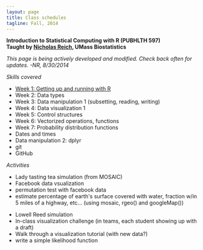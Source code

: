 ```yaml
---
layout: page
title: Class schedules
tagline: Fall, 2014
---
```


**Introduction to Statistical Computing with R  (PUBHLTH 597)**   
**Taught by [Nicholas Reich](http://people.umass.edu/nick), UMass Biostatistics**


*This page is being actively developed and modified. Check back often for updates. 
-NR, 8/30/2014*

_Skills covered_

* [Week 1: Getting up and running with R](week1.html)
* Week 2: Data types
* Week 3: Data manipulation 1 (subsetting, reading, writing)
* Week 4: Data visualization 1
* Week 5: Control structures
* Week 6: Vectorized operations, functions
* Week 7: Probability distribution functions
* Dates and times
* Data manipulation 2: dplyr
* git
* GitHub

_Activities_

* Lady tasting tea simulation (from MOSAIC)
* Facebook data vsualization
* permutation test with facebook data
* estimate percentage of earth's surface covered with water, fraction w/in 5 miles of a highway, etc... (using mosaic, rgeo() and googleMap())
<!--
```
places <- rgeo(2); places
northern.places <- rgeo(2, latlim=c(0,90)) ; northern.places
googleMap(position=places, radius=3, mark=TRUE, zoom=10)
```
-->
* Lowell Reed simulation
* In-class visualization challenge (in teams, each student showing up with a draft)
* Walk through a visualization tutorial (with new data?)
* write a simple likelihood function